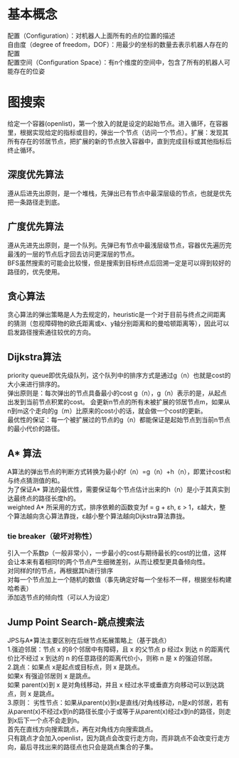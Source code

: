 # 基本概念  
配置（Configuration）：对机器人上面所有的点的位置的描述  
自由度（degree of freedom，DOF）：用最少的坐标的数量去表示机器人存在的配置  
配置空间（Configuration Space）：有n个维度的空间中，包含了所有的机器人可能存在的位姿   
# 图搜索  
给定一个容器(openlist)，第一个放入的就是设定的起始节点。进入循环，在容器里，根据实现给定的指标或目的，弹出一个节点（访问一个节点）。扩展：发现其所有存在的邻居节点，把扩展的新的节点放入容器中，直到完成目标或其他指标后终止循环。  
## 深度优先算法  
遵从后进先出原则，是一个堆栈，先弹出已有节点中最深层级的节点，也就是优先把一条路径走到底。  
## 广度优先算法
遵从先进先出原则，是一个队列。先弹已有节点中最浅层级节点，容器优先遍历完最浅的一层的节点后才回去访问更深层的节点。  
BFS虽然搜索的可能会比较慢，但是搜索到目标终点后回溯一定是可以得到较好的路径的，优先使用。  
## 贪心算法
贪心算法的弹出策略是人为去规定的，heuristic是一个对于目前与终点之间距离的猜测（忽视障碍物的欧氏距离或x、y轴分别距离和的曼哈顿距离等），因此可以启发路径搜索通往较优的方向。  
## Dijkstra算法  
priority queue即优先级队列，这个队列中的排序方式是通过g（n）也就是cost的大小来进行排序的。  
弹出原则是：每次弹出的节点具备最小的cost g（n），g（n）表示的是，从起点出发到当前节点积累的cost。 
会更新n节点的所有未被扩展的邻居节点m，如果从n到m这个走向的g（m）比原来的cost小的话，就会做一个cost的更新。  
最优性的保证：每一个被扩展过的节点的g（n）都能保证是起始节点到当前n节点的最小代价的路径。  
## A* 算法  
A算法的弹出节点的判断方式转换为最小的f（n）=g（n）+h（n），即累计cost和与终点猜测值的和。  
为了保证A* 算法的最优性，需要保证每个节点估计出来的h（n）是小于其真实到达最终点的路径长度h的。  
weighted A* 所采用的方式，排序依赖的函数变为f = g + εh, ε > 1，ε越大，整个算法越向贪心算法靠拢，ε越小整个算法越向Dijkstra算法靠拢。  
### tie breaker（破坏对称性）    
引入一个系数p（一般非常小），一步最小的cost与期待最长的cost的比值，这样会让本来有着相同f的两个节点产生细微差别，从而让模型更具备倾向性。  
对同样的f的节点，再根据其h进行排序  
对每一个节点加上一个随机的数值（事先确定好每一个坐标不一样，根据坐标构建哈希表）  
添加选节点的倾向性（可以人为设定）  
## Jump Point Search-跳点搜索法  
JPS与A*算法主要区别在后继节点拓展策略上（基于跳点）  
1.强迫邻居：节点 x 的8个邻居中有障碍，且 x 的父节点 p 经过x 到达 n 的距离代价比不经过 x 到达的 n 的任意路径的距离代价小，则称 n 是 x 的强迫邻居。  
2.跳点：如果点 x是起点或目标点，则 x 是跳点。  
        如果x 有强迫邻居则 x 是跳点。  
        如果 parent(x)到 x 是对角线移动，并且 x 经过水平或垂直方向移动可以到达跳点，则 x 是跳点。  
3.原则：
劣性节点：如果从parent(x)到x是直线/对角线移动，n是x的邻居，若有从parent(x)不经过x到n的路径长度小于或等于从parent(x)经过x到n的路径，则走到x后下一个点不会走到n。  
首先在直线方向搜索跳点，再在对角线方向搜索跳点。    
只有跳点才会加入openlist，因为跳点会改变行走方向，而非跳点不会改变行走方向，最后寻找出来的路径点也只会是跳点集合的子集。    
